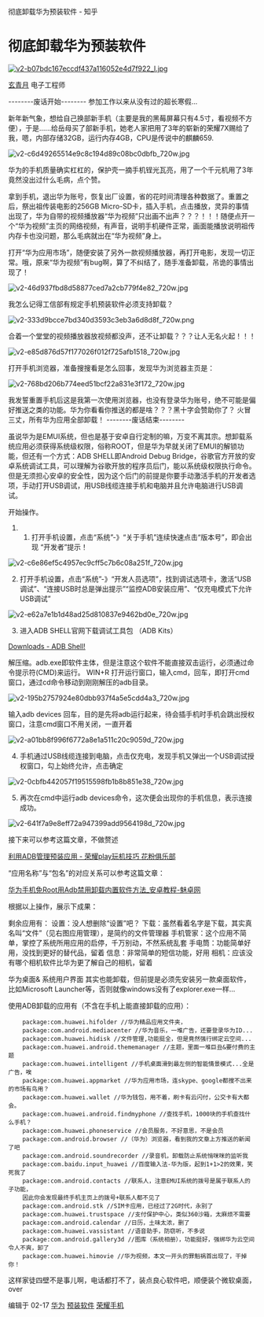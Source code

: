 彻底卸载华为预装软件 - 知乎

# 彻底卸载华为预装软件

[![v2-b07bdc167eccdf437a116052e4d7f922_l.jpg](../_resources/9f07cecf7b0c6b9cb115bc784dd86412.jpg)](https://www.zhihu.com/people/nadapoti)

[玄青月](https://www.zhihu.com/people/nadapoti)
电子工程师

--------废话开始--------
参加工作以来从没有过的超长寒假...

新年新气象，想给自己换部新手机（主要是我的黑莓屏幕只有4.5寸，看视频不方便），于是......给岳母买了部新手机，她老人家把用了3年的崭新的荣耀7X赐给了我，嗯，内部存储32GB，运行内存4GB，CPU是传说中的麒麟659.

![v2-c6d49265514e9c8c194d89c08bc0dbfb_720w.jpg](../_resources/6ba6f4ac373e43728ebac3bf84831a46.jpg)

华为的手机质量确实杠杠的，保护壳一摘手机锃光瓦亮，用了一个千元机用了3年竟然没出过什么毛病，点个赞。

拿到手机，退出华为账号，恢复出厂设置，省的花时间清理各种数据了。重置之后，祭出祖传装电影的256GB Micro-SD卡，插入手机，点击播放，灵异的事情出现了，华为自带的视频播放器“华为视频”只出画不出声？？？！！！随便点开一个“华为视频”主页的网络视频，有声音，说明手机硬件正常，画面能播放说明祖传内存卡也没问题，那么毛病就出在“华为视频”身上。

打开“华为应用市场”，随便安装了另外一款视频播放器，再打开电影，发现一切正常。哦，原来“华为视频”有bug啊，算了不纠结了，随手准备卸载，吊诡的事情出现了！

![v2-46d937fbd8d58877ced7a2cb779f4e82_720w.jpg](https://cdn.jsdelivr.net/gh/hjb2722404/myimg/20201231093841.jpg)

我怎么记得工信部有规定手机预装软件必须支持卸载？

![v2-333d9bcce7bd340d3593c3eb3a6d8d8f_720w.png](../_resources/333d9bcce7bd340d3593c3eb3a6d8d8f.png)

合着一个堂堂的视频播放器放视频都没声，还不让卸载？？？让人无名火起！！！

![v2-e85d876d57f177026f012f725afb1518_720w.jpg](../_resources/cfe9a0666d7567659996a9b263a5e2cf.jpg)

打开手机浏览器，准备搜搜看是怎么回事，发现华为浏览器主页是：

![v2-768bd206b774eed51bcf22a831e3f172_720w.jpg](../_resources/2f6bf5ee9fb3792e73632a8279f75e85.jpg)

我发誓重置手机后这是我第一次使用浏览器，也没有登录华为账号，绝不可能是偏好推送之类的功能。华为你看看你推送的都是啥？？？黑十字会赞助你了？
火冒三丈，所有华为应用全部卸载！
--------废话结束--------

虽说华为是EMUI系统，但也是基于安卓自行定制的嘛，万变不离其宗。想卸载系统应用必须获得系统级权限，俗称ROOT，但是华为早就关闭了EMUI的解锁功能，但还有一个方式：ADB SHELL即Android Debug Bridge，谷歌官方开放的安卓系统调试工具，可以理解为谷歌开放的程序员后门，能以系统级权限执行命令。但是无须担心安卓的安全性，因为这个后门的前提是你要手动激活手机的开发者选项，手动打开USB调试，用USB线缆连接手机和电脑并且允许电脑进行USB调试。

开始操作。
1. 1. 打开手机设置，点击“系统”-》“关于手机”连续快速点击“版本号”，即会出现 “开发者”提示！

![v2-c6e86ef5c4957ec9cff5c7b6c08a251f_720w.jpg](https://cdn.jsdelivr.net/gh/hjb2722404/myimg/20201231093853.jpg)

2. 打开手机设置，点击“系统”-》“开发人员选项”，找到调试选项卡，激活“USB调试”、“连接USB时总是弹出提示”“监控ADB安装应用”、“仅充电模式下允许USB调试”

![v2-e62a7e1b1d48ad25d810837e9462bd0e_720w.jpg](https://cdn.jsdelivr.net/gh/hjb2722404/myimg/20201231093901.jpg)

3. 进入ADB SHELL官网下载调试工具包 （ADB Kits）

[Downloads - ADB Shell​!](https://link.zhihu.com/?target=https%3A//adbshell.com/downloads)

解压缩。adb.exe即软件主体，但是注意这个软件不能直接双击运行，必须通过命令提示符(CMD)来运行。
WIN+R 打开运行窗口，输入cmd，回车，即打开cmd窗口，通过cd命令移动到刚刚解压的adb目录。

![v2-195b2757924e80dbb937f4a5e5cdd4a3_720w.jpg](https://cdn.jsdelivr.net/gh/hjb2722404/myimg/20201231093911.jpg)

输入adb devices 回车，目的是先将adb运行起来，待会插手机时手机会跳出授权窗口，注意cmd窗口不用关闭，一直开着

![v2-a01bb8f996f6772a8e1a511c20c9059d_720w.jpg](https://cdn.jsdelivr.net/gh/hjb2722404/myimg/20201231093916.jpg)

4. 手机通过USB线缆连接到电脑，点击仅充电，发现手机又弹出一个USB调试授权窗口，勾上始终允许，点击确定

![v2-0cbfb442057f19515598fb1b8b851e38_720w.jpg](https://cdn.jsdelivr.net/gh/hjb2722404/myimg/20201231093920.jpg)

5. 再次在cmd中运行adb devices命令，这次便会出现你的手机信息，表示连接成功。

![v2-641f7a9e8eff72a947399add9564198d_720w.jpg](https://cdn.jsdelivr.net/gh/hjb2722404/myimg/20201231093938.jpg)

接下来可以参考这篇文章，不做赘述

[利用ADB管理预装应用 - 荣耀play玩机技巧 花粉俱乐部​](https://link.zhihu.com/?target=https%3A//club.huawei.com/thread-17725003-1-1.html)

“应用名称”与“包名”的对应关系可以参考这篇文章：

[华为手机免Root用Adb禁用卸载内置软件方法_安卓教程-魅卓网](https://link.zhihu.com/?target=http%3A//www.mz6.net/news/android/13635.html)

根据以上操作，展示下成果：


剩余应用有：
设置：没人想删除“设置”吧？
下载：虽然看着名字是下载，其实真名叫“文件”（见右图应用管理），是简约的文件管理器
手机管家：这个应用不简单，掌控了系统所用应用的启停，千万别动，不然系统乱套
手电筒：功能简单好用，没找到更好的替代品，留着
信息：非常简单的短信功能，好用
相机：应该没有哪个相机软件比华为更了解自己的相机，留着

华为桌面& 系统用户界面 其实也能卸载，但前提是必须先安装另一款桌面软件，比如Microsoft Launcher等，否则就像windows没有了explorer.exe一样...

使用ADB卸载的应用有（不含在手机上能直接卸载的应用）：
```
	package:com.huawei.hifolder //华为精品应用文件夹，
	package:com.android.mediacenter //华为音乐，一堆广告，还要登录华为ID...
	package:com.huawei.hidisk //文件管理,功能挺全，但是竟然强行绑定云空间...
	package:com.huawei.android.thememanager //主题，里面一堆巨丑&要付费的主题
	package:com.huawei.intelligent //手机桌面滑到最左侧的智能情景模式...全是广告，唉
	package:com.huawei.appmarket //华为应用市场，连skype、google都搜不出来的市场有鸟用？
	package:com.huawei.wallet //华为钱包，用不着，刷卡有云闪付，公交卡有大都会。
	package:com.huawei.android.findmyphone //查找手机，1000块的手机查找什么手机？
	package:com.huawei.phoneservice //会员服务，不好意思，不是会员
	package:com.android.browser //（华为）浏览器，看到我的文章上方推送的新闻了吧
	package:com.android.soundrecorder //录音机，卸载防止系统悄咪咪的监听我
	package:com.baidu.input_huawei //百度输入法-华为版，起到1+1>2的效果，笑死我了
	package:com.android.contacts //联系人，注意EMUI系统的拨号是属于联系人的子功能，
	因此你会发现最终手机主页上的拨号+联系人都不见了
	package:com.android.stk //SIM卡应用，已经过了2G时代，永别了
	package:com.huawei.trustspace //支付保护中心，类似360沙箱，太麻烦不需要
	package:com.android.calendar //日历，土味太浓，删了
	package:com.huawei.vassistant //语音助手，防窃听，不多说
	package:com.android.gallery3d //图库（系统相册），功能挺好，强绑华为云空间令人不爽，卸了
	package:com.huawei.himovie //华为视频，本文一开头的罪魁祸首出现了，干掉你！
```
这样家徒四壁不是事儿啊，电话都打不了，装点良心软件吧，顺便装个微软桌面，over


编辑于 02-17
[ 华为](https://www.zhihu.com/topic/19565956)
[ 预装软件](https://www.zhihu.com/topic/19928652)
[ 荣耀手机](https://www.zhihu.com/topic/19800707)